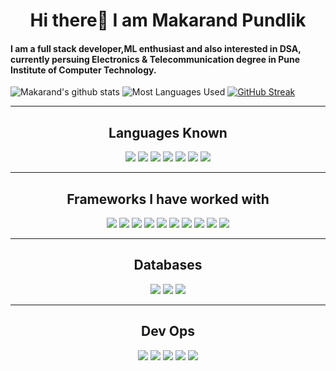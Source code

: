 <h1 align="center">Hi there👋  I am Makarand Pundlik</h1>

<div>

 #### I am a full stack developer,ML enthusiast and also interested in DSA, currently persuing Electronics & Telecommunication degree in Pune Institute of Computer Technology.  
 


 ![Makarand's github stats](https://github-readme-stats.vercel.app/api?username=MakarandPundlik&theme=dracula&count_private=true&show_icons=true&include_all_commits=true)
 ![Most Languages Used](https://github-readme-stats.vercel.app/api/top-langs/?username=MakarandPundlik&theme=dracula&layout=compact)
 [![GitHub Streak](https://github-readme-streak-stats.herokuapp.com?user=MakarandPundlik&theme=dark)](https://git.io/streak-stats)

  <hr>
 <h2 align="center">Languages Known</h2>
 <div align="center">
  <img src="https://img.shields.io/badge/JavaScript-323330?style=for-the-badge&logo=javascript&logoColor=F7DF1E"/>
  <img src="https://img.shields.io/badge/Java-ED8B00?style=for-the-badge&logo=java&logoColor=white"/>
  <img src="https://img.shields.io/badge/C%2B%2B-00599C?style=for-the-badge&logo=c%2B%2B&logoColor=white"/>
  <img src="https://img.shields.io/badge/TypeScript-007ACC?style=for-the-badge&logo=typescript&logoColor=white"/>
  <img src="https://img.shields.io/badge/C-00599C?style=for-the-badge&logo=c&logoColor=white"/>
  <img src="https://img.shields.io/badge/HTML5-E34F26?style=for-the-badge&logo=html5&logoColor=white"/>
  <img src="https://img.shields.io/badge/CSS3-1572B6?style=for-the-badge&logo=css3&logoColor=white"/>
  </div>
 </h2>
 <hr>
 <h2 align="center">Frameworks I have worked with</h2>
<div align="center">
  <img src="https://img.shields.io/badge/express.js%20-%23404d59.svg?&style=for-the-badge" />
  <img src="https://img.shields.io/badge/react%20-%2320232a.svg?&style=for-the-badge&logo=react&logoColor=%2361DAFB" />
 <img src="https://img.shields.io/badge/Redux-593D88?style=for-the-badge&logo=redux&logoColor=white"/>
 <img src="https://img.shields.io/badge/MUI-0081CB?style=for-the-badge&logo=material-ui&logoColor=white"/>
 <img src="https://img.shields.io/badge/Bootstrap-563D7C?style=for-the-badge&logo=bootstrap&logoColor=white"/>
  <img src="https://img.shields.io/badge/node.js%20-%2343853D.svg?&style=for-the-badge&logo=node.js&logoColor=white" />
 

 <img src="https://img.shields.io/badge/ChartJS-FF6384?style=for-the-badge&logo=chart-dot-js&logoColor=white"/>
 <img src="https://img.shields.io/badge/Socket.io-010101?&style=for-the-badge&logo=Socket.io&logoColor=white"/>
 <img src="https://img.shields.io/badge/Sass-CC6699?style=for-the-badge&logo=sass&logoColor=white"/>
 <Img src="https://img.shields.io/badge/Ionic-3880FF?style=for-the-badge&logo=ionic&logoColor=white"/>
</div>
<hr>
 <h2 align="center">Databases</h2>
<div align="center">
 <img src="https://img.shields.io/badge/MongoDB-%234ea94b.svg?&style=for-the-badge&logo=mongodb&logoColor=white" />
 <img src="https://img.shields.io/badge/MySQL-00000F?style=for-the-badge&logo=mysql&logoColor=white"/>
 <img src="https://img.shields.io/badge/Firebase-ffca28?style=for-the-badge&logo=firebase&logoColor=white"/>
</div>
<hr>
 <h2 align="center">Dev Ops</h2>
<div align="center">
 <img src="https://img.shields.io/badge/Netlify-00C7B7?style=for-the-badge&logo=netlify&logoColor=white"/>
 <img src="https://img.shields.io/badge/Git-F05032?style=for-the-badge&logo=git&logoColor=white"/>
 <Img src="https://img.shields.io/badge/Jira-0052CC?style=for-the-badge&logo=Jira&logoColor=white"/>
  <img src="https://img.shields.io/badge/Heroku-430098?style=for-the-badge&logo=heroku&logoColor=white"/>
 <img src="https://img.shields.io/badge/Postman-FF6C37?style=for-the-badge&logo=Postman&logoColor=white"/>
</div>
</div>



